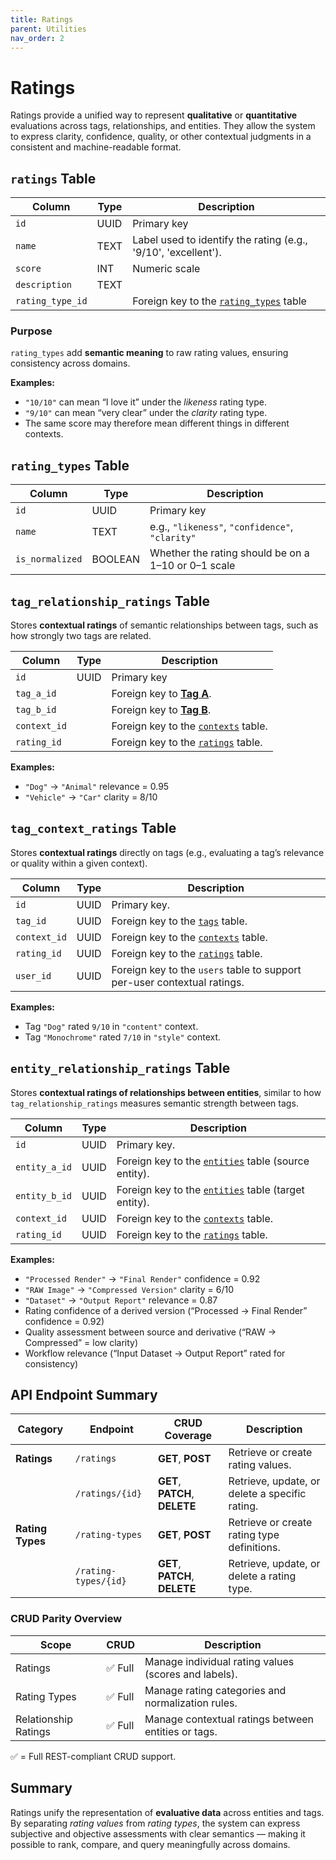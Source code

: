 ```yaml
---
title: Ratings
parent: Utilities
nav_order: 2
---
```

# Ratings

Ratings provide a unified way to represent **qualitative** or **quantitative** evaluations across tags, relationships, and entities. They allow the system to express clarity, confidence, quality, or other contextual judgments in a consistent and machine-readable format.

## `ratings` Table

| Column           | Type | Description                                                                        |
| ---------------- | ---- | ---------------------------------------------------------------------------------- |
| `id`             | UUID | Primary key                                                                        |
| `name`           | TEXT | Label used to identify the rating (e.g., '9/10', 'excellent').                     |
| `score`          | INT  | Numeric scale                                                                      |
| `description`    | TEXT |                                                                                    |
| `rating_type_id` |      | Foreign key to the [`rating_types`](ui_configurations.md#rating_types-table) table |

### Purpose

`rating_types` add **semantic meaning** to raw rating values, ensuring consistency across domains.

**Examples:**

- `"10/10"` can mean “I love it” under the *likeness* rating type.  
- `"9/10"` can mean “very clear” under the *clarity* rating type.  
- The same score may therefore mean different things in different contexts.

## `rating_types` Table

| Column          | Type    | Description                                         |
| --------------- | ------- | --------------------------------------------------- |
| `id`            | UUID    | Primary key                                         |
| `name`          | TEXT    | e.g., `"likeness"`, `"confidence"`, `"clarity"`     |
| `is_normalized` | BOOLEAN | Whether the rating should be on a 1–10 or 0–1 scale |

## `tag_relationship_ratings` Table

Stores **contextual ratings** of semantic relationships between tags, such as how strongly two tags are related.

| Column       | Type | Description                                                          |
| ------------ | ---- | -------------------------------------------------------------------- |
| `id`         | UUID | Primary key                                                          |
| `tag_a_id`   |      | Foreign key to [**Tag A**](../../tags/index.md#tags-table).                       |
| `tag_b_id`   |      | Foreign key to [**Tag B**](../../tags/index.md#tags-table).                       |
| `context_id` |      | Foreign key to the [`contexts`](../../entity_tagging/contexts.md#contexts-table) table. |
| `rating_id`  |      | Foreign key to the [`ratings`](#ratings-table) table.	   |

**Examples:**

- `"Dog"` → `"Animal"` relevance = 0.95  
- `"Vehicle"` → `"Car"` clarity = 8/10  

## `tag_context_ratings` Table

Stores **contextual ratings** directly on tags (e.g., evaluating a tag’s relevance or quality within a given context).

| Column | Type | Description |
|--------|------|--------------|
| `id` | UUID | Primary key. |
| `tag_id` | UUID | Foreign key to the [`tags`](../../tags/index.md#tags-table) table. |
| `context_id` | UUID | Foreign key to the [`contexts`](../../entity_tagging/contexts.md#contexts-table) table. |
| `rating_id` | UUID | Foreign key to the [`ratings`](#ratings-table) table. |
| `user_id` | UUID | Foreign key to the `users` table to support per-user contextual ratings. |

**Examples:**

- Tag `"Dog"` rated `9/10` in `"content"` context.  
- Tag `"Monochrome"` rated `7/10` in `"style"` context.

## `entity_relationship_ratings` Table

Stores **contextual ratings of relationships between entities**, similar to how `tag_relationship_ratings` measures semantic strength between tags.

| Column | Type | Description |
|--------|------|--------------|
| `id` | UUID | Primary key. |
| `entity_a_id` | UUID | Foreign key to the [`entities`](../../entities/index.md#entities-table) table (source entity). |
| `entity_b_id` | UUID | Foreign key to the [`entities`](../../entities/index.md#entities-table) table (target entity). |
| `context_id` | UUID | Foreign key to the [`contexts`](../../entity_tagging/contexts.md#contexts-table) table. |
| `rating_id` | UUID | Foreign key to the [`ratings`](#ratings-table) table. |

**Examples:**

- `"Processed Render"` → `"Final Render"` confidence = 0.92  
- `"RAW Image"` → `"Compressed Version"` clarity = 6/10  
- `"Dataset"` → `"Output Report"` relevance = 0.87  
- Rating confidence of a derived version (“Processed → Final Render” confidence = 0.92)
- Quality assessment between source and derivative (“RAW → Compressed” = low clarity)
- Workflow relevance (“Input Dataset → Output Report” rated for consistency)

## API Endpoint Summary

| Category | Endpoint | CRUD Coverage | Description |
|-----------|-----------|----------------|--------------|
| **Ratings** | `/ratings` | **GET**, **POST** | Retrieve or create rating values. |
| | `/ratings/{id}` | **GET**, **PATCH**, **DELETE** | Retrieve, update, or delete a specific rating. |
| **Rating Types** | `/rating-types` | **GET**, **POST** | Retrieve or create rating type definitions. |
| | `/rating-types/{id}` | **GET**, **PATCH**, **DELETE** | Retrieve, update, or delete a rating type. |

### CRUD Parity Overview

| Scope | CRUD | Description |
|--------|------|--------------|
| Ratings | ✅ Full | Manage individual rating values (scores and labels). |
| Rating Types | ✅ Full | Manage rating categories and normalization rules. |
| Relationship Ratings | ✅ Full | Manage contextual ratings between entities or tags. |

✅ = Full REST-compliant CRUD support.

## Summary

Ratings unify the representation of **evaluative data** across entities and tags. By separating *rating values* from *rating types*, the system can express subjective and objective assessments with clear semantics — making it possible to rank, compare, and query meaningfully across domains.
